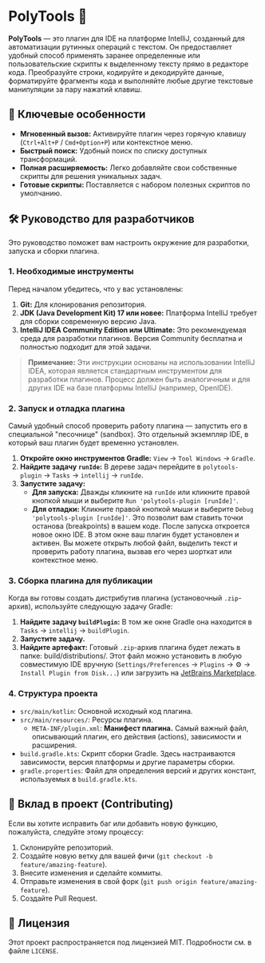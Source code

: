 # PolyTools 🚀
**PolyTools** — это плагин для IDE на платформе IntelliJ, созданный для автоматизации рутинных операций с текстом. Он предоставляет удобный способ применять заранее определенные или пользовательские скрипты к выделенному тексту прямо в редакторе кода.
Преобразуйте строки, кодируйте и декодируйте данные, форматируйте фрагменты кода и выполняйте любые другие текстовые манипуляции за пару нажатий клавиш.

## 🌟 Ключевые особенности
*   **Мгновенный вызов:** Активируйте плагин через горячую клавишу (`Ctrl+Alt+P` / `Cmd+Option+P`) или контекстное меню.
*   **Быстрый поиск:** Удобный поиск по списку доступных трансформаций.
*   **Полная расширяемость:** Легко добавляйте свои собственные скрипты для решения уникальных задач.
*   **Готовые скрипты:** Поставляется с набором полезных скриптов по умолчанию.

## 🛠️ Руководство для разработчиков
Это руководство поможет вам настроить окружение для разработки, запуска и сборки плагина.

### 1. Необходимые инструменты
Перед началом убедитесь, что у вас установлены:
1.  **Git:** Для клонирования репозитория.
2.  **JDK (Java Development Kit) 17 или новее:** Платформа IntelliJ требует для сборки современную версию Java.
3.  **IntelliJ IDEA Community Edition или Ultimate:** Это рекомендуемая среда для разработки плагинов. Версия Community бесплатна и полностью подходит для этой задачи.
> **Примечание:** Эти инструкции основаны на использовании IntelliJ IDEA, которая является стандартным инструментом для разработки плагинов. Процесс должен быть аналогичным и для других IDE на базе платформы IntelliJ (например, OpenIDE).

### 2. Запуск и отладка плагина
Самый удобный способ проверить работу плагина — запустить его в специальной "песочнице" (sandbox). Это отдельный экземпляр IDE, в который ваш плагин будет временно установлен.
1.  **Откройте окно инструментов Gradle:** `View` -> `Tool Windows` -> `Gradle`.
2.  **Найдите задачу `runIde`:** В дереве задач перейдите в `polytools-plugin` -> `Tasks` -> `intellij` -> `runIde`.
3.  **Запустите задачу:**
    *   **Для запуска:** Дважды кликните на `runIde` или кликните правой кнопкой мыши и выберите `Run 'polytools-plugin [runIde]'`.
    *   **Для отладки:** Кликните правой кнопкой мыши и выберите `Debug 'polytools-plugin [runIde]'`. Это позволит вам ставить точки останова (breakpoints) в вашем коде.
        После запуска откроется новое окно IDE. В этом окне ваш плагин будет установлен и активен. Вы можете открыть любой файл, выделить текст и проверить работу плагина, вызвав его через шорткат или контекстное меню.

### 3. Сборка плагина для публикации
Когда вы готовы создать дистрибутив плагина (установочный `.zip`-архив), используйте следующую задачу Gradle:
1.  **Найдите задачу `buildPlugin`:** В том же окне Gradle она находится в `Tasks` -> `intellij` -> `buildPlugin`.
2.  **Запустите задачу.**
3.  **Найдите артефакт:** Готовый `.zip`-архив плагина будет лежать в папке: build/distributions/.     Этот файл можно установить в любую совместимую IDE вручную (`Settings/Preferences` -> `Plugins` -> ⚙️ -> `Install Plugin from Disk...`) или загрузить на [JetBrains Marketplace](https://plugins.jetbrains.com/).

### 4. Структура проекта
*   `src/main/kotlin`: Основной исходный код плагина.
*   `src/main/resources/`: Ресурсы плагина.
    *   `META-INF/plugin.xml`: **Манифест плагина.** Самый важный файл, описывающий плагин, его действия (actions), зависимости и расширения.
*   `build.gradle.kts`: Скрипт сборки Gradle. Здесь настраиваются зависимости, версия платформы и другие параметры сборки.
*   `gradle.properties`: Файл для определения версий и других констант, используемых в `build.gradle.kts`.

## 🤝 Вклад в проект (Contributing)
Если вы хотите исправить баг или добавить новую функцию, пожалуйста, следуйте этому процессу:
1.  Склонируйте репозиторий.
2.  Создайте новую ветку для вашей фичи (`git checkout -b feature/amazing-feature`).
3.  Внесите изменения и сделайте коммиты.
4.  Отправьте изменения в свой форк (`git push origin feature/amazing-feature`).
5.  Создайте Pull Request.

## 📜 Лицензия
Этот проект распространяется под лицензией MIT. Подробности см. в файле `LICENSE`.
